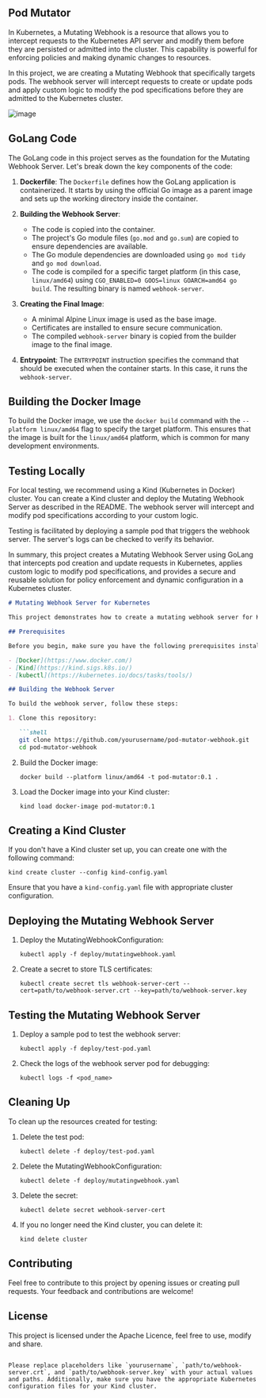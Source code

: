 ## Pod Mutator

In Kubernetes, a Mutating Webhook is a resource that allows you to intercept requests to the Kubernetes API server and modify them before they are persisted or admitted into the cluster. This capability is powerful for enforcing policies and making dynamic changes to resources.

In this project, we are creating a Mutating Webhook that specifically targets pods. The webhook server will intercept requests to create or update pods and apply custom logic to modify the pod specifications before they are admitted to the Kubernetes cluster.

![image](https://github.com/rajibmitra/pod-mutator/assets/1690251/b8cbf643-696e-499d-8aac-0fda1ccf0eb0)


## GoLang Code

The GoLang code in this project serves as the foundation for the Mutating Webhook Server. Let's break down the key components of the code:

1. **Dockerfile**: The `Dockerfile` defines how the GoLang application is containerized. It starts by using the official Go image as a parent image and sets up the working directory inside the container.

2. **Building the Webhook Server**:
   - The code is copied into the container.
   - The project's Go module files (`go.mod` and `go.sum`) are copied to ensure dependencies are available.
   - The Go module dependencies are downloaded using `go mod tidy` and `go mod download`.
   - The code is compiled for a specific target platform (in this case, `linux/amd64`) using `CGO_ENABLED=0 GOOS=linux GOARCH=amd64 go build`. The resulting binary is named `webhook-server`.

3. **Creating the Final Image**:
   - A minimal Alpine Linux image is used as the base image.
   - Certificates are installed to ensure secure communication.
   - The compiled `webhook-server` binary is copied from the builder image to the final image.

4. **Entrypoint**: The `ENTRYPOINT` instruction specifies the command that should be executed when the container starts. In this case, it runs the `webhook-server`.

## Building the Docker Image

To build the Docker image, we use the `docker build` command with the `--platform linux/amd64` flag to specify the target platform. This ensures that the image is built for the `linux/amd64` platform, which is common for many development environments.

## Testing Locally

For local testing, we recommend using a Kind (Kubernetes in Docker) cluster. You can create a Kind cluster and deploy the Mutating Webhook Server as described in the README. The webhook server will intercept and modify pod specifications according to your custom logic.

Testing is facilitated by deploying a sample pod that triggers the webhook server. The server's logs can be checked to verify its behavior.

In summary, this project creates a Mutating Webhook Server using GoLang that intercepts pod creation and update requests in Kubernetes, applies custom logic to modify pod specifications, and provides a secure and reusable solution for policy enforcement and dynamic configuration in a Kubernetes cluster.


```markdown
# Mutating Webhook Server for Kubernetes

This project demonstrates how to create a mutating webhook server for Kubernetes. The webhook server modifies pod specifications before they are admitted to the cluster. In this example, we use a Kind (Kubernetes in Docker) cluster for local testing.

## Prerequisites

Before you begin, make sure you have the following prerequisites installed on your local machine:

- [Docker](https://www.docker.com/)
- [Kind](https://kind.sigs.k8s.io/)
- [kubectl](https://kubernetes.io/docs/tasks/tools/)

## Building the Webhook Server

To build the webhook server, follow these steps:

1. Clone this repository:

   ```shell
   git clone https://github.com/yourusername/pod-mutator-webhook.git
   cd pod-mutator-webhook
   ```

2. Build the Docker image:

   ```shell
   docker build --platform linux/amd64 -t pod-mutator:0.1 .
   ```

3. Load the Docker image into your Kind cluster:

   ```shell
   kind load docker-image pod-mutator:0.1
   ```

## Creating a Kind Cluster

If you don't have a Kind cluster set up, you can create one with the following command:

```shell
kind create cluster --config kind-config.yaml
```

Ensure that you have a `kind-config.yaml` file with appropriate cluster configuration.

## Deploying the Mutating Webhook Server

1. Deploy the MutatingWebhookConfiguration:

   ```shell
   kubectl apply -f deploy/mutatingwebhook.yaml
   ```

2. Create a secret to store TLS certificates:

   ```shell
   kubectl create secret tls webhook-server-cert --cert=path/to/webhook-server.crt --key=path/to/webhook-server.key
   ```

## Testing the Mutating Webhook Server

1. Deploy a sample pod to test the webhook server:

   ```shell
   kubectl apply -f deploy/test-pod.yaml
   ```

2. Check the logs of the webhook server pod for debugging:

   ```shell
   kubectl logs -f <pod_name>
   ```

## Cleaning Up

To clean up the resources created for testing:

1. Delete the test pod:

   ```shell
   kubectl delete -f deploy/test-pod.yaml
   ```

2. Delete the MutatingWebhookConfiguration:

   ```shell
   kubectl delete -f deploy/mutatingwebhook.yaml
   ```

3. Delete the secret:

   ```shell
   kubectl delete secret webhook-server-cert
   ```

4. If you no longer need the Kind cluster, you can delete it:

   ```shell
   kind delete cluster
   ```

## Contributing

Feel free to contribute to this project by opening issues or creating pull requests. Your feedback and contributions are welcome!

## License

This project is licensed under the Apache Licence, feel free to use, modify and share. 
```

Please replace placeholders like `yourusername`, `path/to/webhook-server.crt`, and `path/to/webhook-server.key` with your actual values and paths. Additionally, make sure you have the appropriate Kubernetes configuration files for your Kind cluster.
